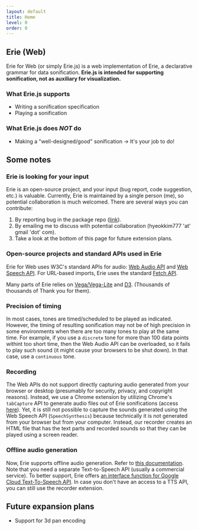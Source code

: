 ```yaml
---
layout: default
title: Home
level: 0
order: 0
---
```


## Erie (Web)

Erie for Web (or simply Erie.js) is a web implementation of Erie, a declarative grammar for data sonification.
**Erie.js is intended for supporting sonification, not as auxiliary for visualization.**

### What Erie.js supports

- Writing a sonification specification
- Playing a sonification

### What Erie.js does *NOT* do

- Making a "well-designed/good" sonification → It's your job to do!

## Some notes

### Erie is looking for your input

Erie is an open-source project, and your input (bug report, code suggestion, etc.) is valuable.
Currently, Erie is maintained by a single person (me), so potential collaboration is much welcomed.
There are several ways you can contribute:

1. By reporting bug in the package repo ([link](https://github.com/see-mike-out/erie-web/issues)).
2. By emailing me to discuss with potential collaboration (hyeokkim777 'at' gmail 'dot' com).
3. Take a look at the bottom of this page for future extension plans.

### Open-source projects and standard APIs used in Erie

Erie for Web uses W3C's standard APIs for audio: [Web Audio API](https://developer.mozilla.org/en-US/docs/Web/API/Web_Audio_API) and [Web Speech API](https://developer.mozilla.org/en-US/docs/Web/API/Web_Speech_API). For URL-based imports, Erie uses the standard [Fetch API](https://developer.mozilla.org/en-US/docs/Web/API/Fetch_API).

Many parts of Erie relies on [Vega/Vega-Lite](https://vega.github.io/) and [D3](https://d3js.org/). (Thousands of thousands of Thank you for them).

### Precision of timing

In most cases, tones are timed/scheduled to be played as indicated.
However, the timing of resulting sonification may not be of high precision in some environments when there are too many tones to play at the same time.
For example, if you use a `discrete` tone for more than 100 data points withint too short time, then the Web Audio API can be overloaded, so it fails to play such sound (it might cause your browsers to be shut down).
In that case, use a `continuous` tone.

### Recording

The Web APIs do not support directly capturing audio generated from your browser or desktop (presumably for security, privacy, and copyright reasons).
Instead, we use a Chrome extension by utilizing Chrome's `tabCapture` API to generate audio files out of Erie sonifications (access [here](https://chromewebstore.google.com/detail/erie-recorder-for-chrome/efbafkmjeinnnkjlkipfmpcbglbjgedc)).
Yet, it is still not possible to capture the sounds generated using the Web Speech API (`SpeechSynthesis`) because technically it is not generated from your browser but from your computer. Instead, our recorder creates an HTML file that has the text parts and recorded sounds so that they can be played using a screen reader.

### Offline audio generation

Now, Erie supports offline audio generation. Refer to [this documentation](docs/how-to-use/player.html#audioqueuegetfullaudiottsfetchfunction---promiseblob).
Note that you need a separate Text-to-Speech API (usually a commercial service). To better support, Erie offers [an interface function for Google Cloud Text-To-Speech API](docs/how-to-use/google-tts.html).
In case you don't have an access to a TTS API, you can still use the recorder extension.

## Future expansion plans

- Support for 3d pan encoding
